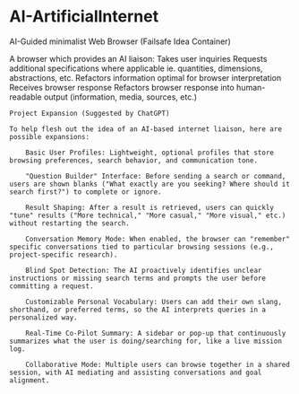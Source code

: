 # AI-ArtificialInternet
AI-Guided minimalist Web Browser (Failsafe Idea Container)

A browser which provides an AI liaison:
Takes user inquiries
Requests additional specifications where applicable
    ie. quantities, dimensions, abstractions, etc.
Refactors information optimal for browser interpretation
Receives browser response
Refactors browser response into human-readable output (information, media, sources, etc.)

    Project Expansion (Suggested by ChatGPT)

    To help flesh out the idea of an AI-based internet liaison, here are possible expansions:

        Basic User Profiles: Lightweight, optional profiles that store browsing preferences, search behavior, and communication tone.

        "Question Builder" Interface: Before sending a search or command, users are shown blanks ("What exactly are you seeking? Where should it search first?") to complete or ignore.

        Result Shaping: After a result is retrieved, users can quickly "tune" results ("More technical," "More casual," "More visual," etc.) without restarting the search.

        Conversation Memory Mode: When enabled, the browser can "remember" specific conversations tied to particular browsing sessions (e.g., project-specific research).

        Blind Spot Detection: The AI proactively identifies unclear instructions or missing search terms and prompts the user before committing a request.

        Customizable Personal Vocabulary: Users can add their own slang, shorthand, or preferred terms, so the AI interprets queries in a personalized way.

        Real-Time Co-Pilot Summary: A sidebar or pop-up that continuously summarizes what the user is doing/searching for, like a live mission log.

        Collaborative Mode: Multiple users can browse together in a shared session, with AI mediating and assisting conversations and goal alignment.

